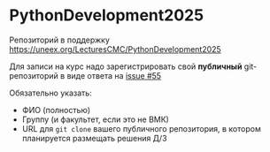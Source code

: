 # PythonDevelopment2025
Репозиторий в поддержку https://uneex.org/LecturesCMC/PythonDevelopment2025

Для записи на курс надо зарегистрировать свой **публичный** git-репозиторий в виде ответа на [issue #55](https://github.com/FrBrGeorge/PythonDevelopment2023/issues/81)

Обязательно указать:

* ФИО (полностью)
* Группу (и факультет, если это не ВМК)
* URL для `git clone` вашего публичного репозитория, в котором планируется размещать решения Д/З
